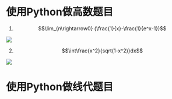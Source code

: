 # 使用Python做高数题目
1)  $$\lim_{n\rightarrow0} (\frac{1}{x}-\frac{1}{e^x-1})$$   

![](https://github.com/lanruoshengchunxia/swi-homework/raw/gh-pages/images/求极限.png)

2) $$\int\frac{x^2}{sqrt(1-x^2)}dx$$

![](https://github.com/lanruoshengchunxia/swi-homework/raw/gh-pages/images/求定积分.png)
# 使用Python做线代题目